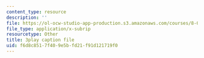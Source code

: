 ```yaml
---
content_type: resource
description: ''
file: https://ol-ocw-studio-app-production.s3.amazonaws.com/courses/8-06-quantum-physics-iii-spring-2018/f6d8c8517f409e5bfd21f91d121719f0_UOoKUdjVP78.srt
file_type: application/x-subrip
resourcetype: Other
title: 3play caption file
uid: f6d8c851-7f40-9e5b-fd21-f91d121719f0
---
```

